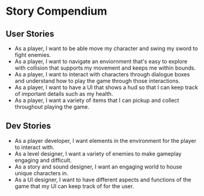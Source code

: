 # Story Compendium

## User Stories

- As a player, I want to be able move my character and swing my sword to fight enemies.
- As a player, I want to navigate an enviornment that's easy to explore with collision that supports my movement and keeps me within bounds.
- As a player, I want to interact with characters through dialogue boxes and understand how to play the game through those interactions.
- As a player, I want to have a UI that shows a hud so that I can keep track of important details such as my health.
- As a player, I want a variety of items that I can pickup and collect throughout playing the game. 

## Dev Stories

- As a player developer, I want elements in the environment for the player to interact with.
- As a level designer, I want a variety of enemies to make gameplay engaging and difficult.
- As a story and sound designer, I want an engaging world to house unique characters in.
- As a UI designer, I want to have different aspects and functions of the game that my UI can keep track of for the user.
